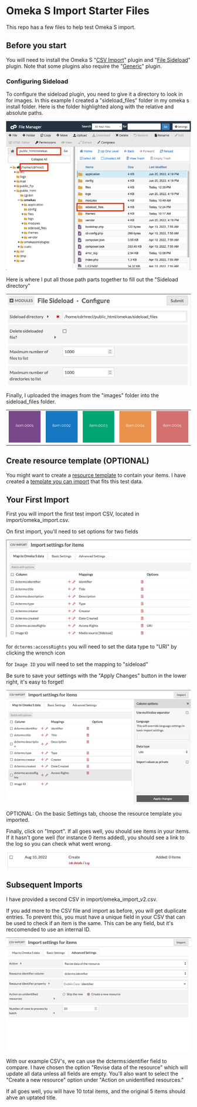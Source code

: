 # Omeka S Import Starter Files

This repo has a few files to help test Omeka S import. 

## Before you start

You will need to install the Omeka S "[CSV Import](https://omeka.org/s/modules/CSVImport/)" plugin and "[File Sideload](https://omeka.org/s/modules/FileSideload/)" plugin. Note that some plugins also require the "[Generic](https://github.com/Daniel-KM/Omeka-S-module-Generic)" plugin. 

### Configuring Sideload

To configure the sideload plugin, you need to give it a directory to look in for images. In this example I created a "sideload_files" folder in my omeka s install folder. Here is the folder highlighted along with the relative and absolute paths. 

![CPanel File Manager view](docs/cpanel_file_interface.png)

Here is where I put all those path parts together to fill out the "Sideload directory"

![Omeka S Sideload configure interface](docs/sideload_configure.png)

Finally, I uploaded the images from the "images" folder into the sideload_files folder. 

|       |  |       |  |  |
| ----------- | ----------- | ----------- | ----------- | ----------- |
| ![Image 1](images/item.0001.jpg) | ![Image 2](images/item.0002.jpg) | ![Image 3](images/item.0003.jpg) | ![Image 4](images/item.0004.jpg) | ![Image 5](images/item.0005.jpg) |

## Create resource template (OPTIONAL)

You might want to create a [resource template](https://omeka.org/s/docs/user-manual/content/resource-template/) to contain your items. I have created a [template you can import](templates/test_template.json) that fits this test data. 

## Your First Import

First you will import the first test import CSV, located in import/omeka_import.csv. 

On first import, you'll need to set options for two fields

![Screenshot of omeka import fields](docs/import_settings_1.png)

for `dcterms:accessRights` you will need to set the data type to "URI" by clicking the wrench icon

for `Image ID` you will need to set the mapping to "sideload" 

Be sure to save your settings with the "Apply Changes" button in the lower right, it's easy to forget!

![screenshot illustrating the "Apply Changes" button](docs/import_settings_2.png)

OPTIONAL: On the basic Settings tab, choose the resource template you imported. 

Finally, click on "Import". If all goes well, you should see items in your items. If it hasn't gone well (for instance 0 items added), you should see a link to the log so you can check what went wrong. 

![View of CSV Import - Past Imports](docs/csv_import_past_imports.png)

## Subsequent Imports

I have provided a second CSV in import/omeka_import_v2.csv. 

If you add more to the CSV file and import as before, you will get duplicate entries. To prevent this, you must have a unique field in your CSV that can be used to check if an item is the same. This can be any field, but it's reccomended to use an internal ID. 

![screenshot showing the advanced settings for subsequent imports](docs/import_settings_3.png)

With our example CSV's, we can use the dcterms:identifier field to compare. I have chosen the option "Revise data of the resource" which will update all data unless all fields are empty. You'll also want to select the "Create a new resource" option under "Action on unidentified resources."

If all goes well, you will have 10 total items, and the original 5 items should ahve an uptated title. 
